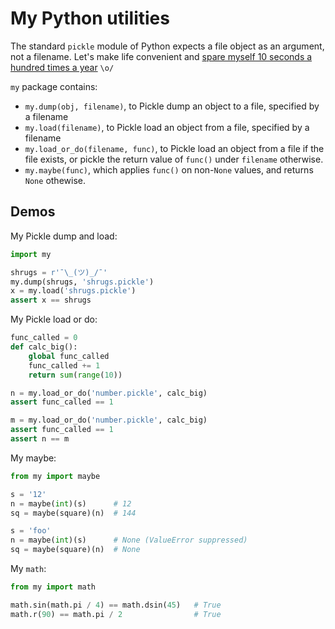 # My Python utilities

The standard `pickle` module of Python expects a file object as an argument, not a filename. Let's make life convenient and [spare myself 10 seconds a hundred times a year](https://xkcd.com/1205/) `\o/` 

`my` package contains:
 - `my.dump(obj, filename)`, to Pickle dump an object to a file, specified by a filename
 - `my.load(filename)`, to Pickle load an object from a file, specified by a filename
 - `my.load_or_do(filename, func)`, to Pickle load an object from a file if the file exists,
   or pickle the return value of `func()` under `filename` otherwise.
 - `my.maybe(func)`, which applies `func()` on non-`None` values, and returns `None` othewise. 

## Demos

My Pickle dump and load:
```python
import my

shrugs = r'¯\_(ツ)_/¯'
my.dump(shrugs, 'shrugs.pickle')
x = my.load('shrugs.pickle')
assert x == shrugs
```

My Pickle load or do:
```python
func_called = 0
def calc_big():
    global func_called
    func_called += 1
    return sum(range(10))

n = my.load_or_do('number.pickle', calc_big)
assert func_called == 1

m = my.load_or_do('number.pickle', calc_big)
assert func_called == 1
assert n == m
```

My maybe:
```python
from my import maybe

s = '12'
n = maybe(int)(s)      # 12
sq = maybe(square)(n)  # 144

s = 'foo'
n = maybe(int)(s)      # None (ValueError suppressed)
sq = maybe(square)(n)  # None
```

My `math`:

```python
from my import math

math.sin(math.pi / 4) == math.dsin(45)   # True
math.r(90) == math.pi / 2                # True
```

